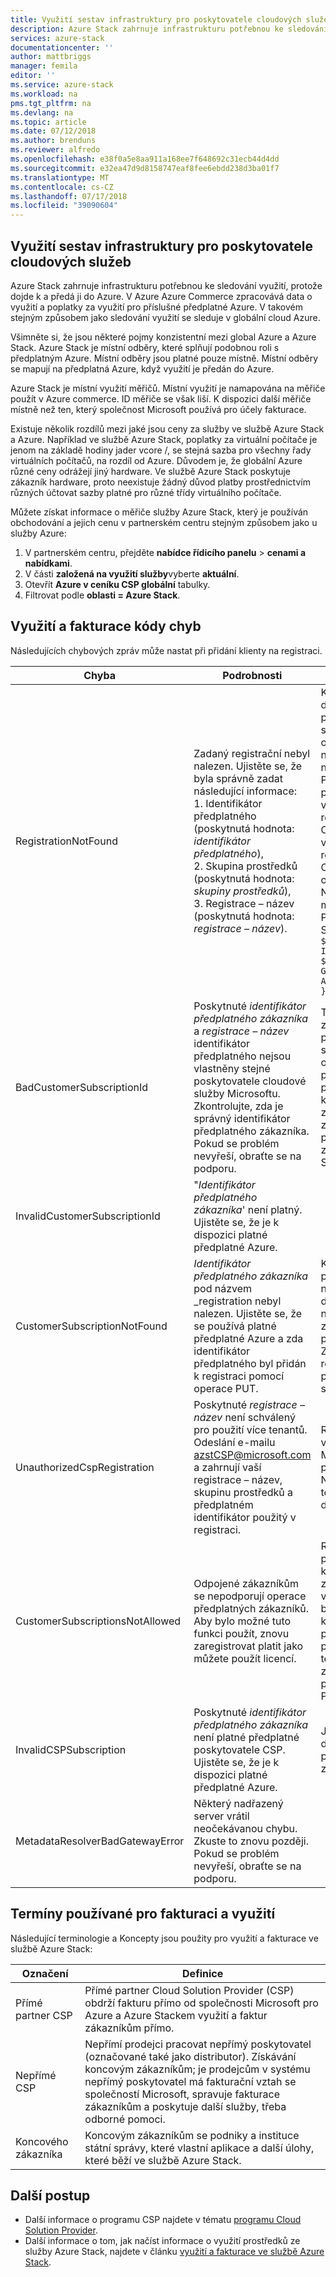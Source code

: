 ```yaml
---
title: Využití sestav infrastruktury pro poskytovatele cloudových služeb pro Azure Stack | Dokumentace Microsoftu
description: Azure Stack zahrnuje infrastrukturu potřebnou ke sledování využití u klientů, které jsou obsluhovány pomocí Cloud Service Provider (CSP) nastane a předá ji do Azure.
services: azure-stack
documentationcenter: ''
author: mattbriggs
manager: femila
editor: ''
ms.service: azure-stack
ms.workload: na
pms.tgt_pltfrm: na
ms.devlang: na
ms.topic: article
ms.date: 07/12/2018
ms.author: brenduns
ms.reviewer: alfredo
ms.openlocfilehash: e38f0a5e8aa911a168ee7f648692c31ecb44d4dd
ms.sourcegitcommit: e32ea47d9d8158747eaf8fee6ebdd238d3ba01f7
ms.translationtype: MT
ms.contentlocale: cs-CZ
ms.lasthandoff: 07/17/2018
ms.locfileid: "39090604"
---
```

## <a name="usage-reporting-infrastructure-for-cloud-service-providers"></a>Využití sestav infrastruktury pro poskytovatele cloudových služeb

Azure Stack zahrnuje infrastrukturu potřebnou ke sledování využití, protože dojde k a předá ji do Azure. V Azure Azure Commerce zpracovává data o využití a poplatky za využití pro příslušné předplatné Azure. V takovém stejným způsobem jako sledování využití se sleduje v globální cloud Azure.

Všimněte si, že jsou některé pojmy konzistentní mezi global Azure a Azure Stack. Azure Stack je místní odběry, které splňují podobnou roli s předplatným Azure. Místní odběry jsou platné pouze místně. Místní odběry se mapují na předplatná Azure, když využití je předán do Azure.

Azure Stack je místní využití měřičů. Místní využití je namapována na měřiče použít v Azure commerce. ID měřiče se však liší. K dispozici další měřiče místně než ten, který společnost Microsoft používá pro účely fakturace.

Existuje několik rozdílů mezi jaké jsou ceny za služby ve službě Azure Stack a Azure. Například ve službě Azure Stack, poplatky za virtuální počítače je jenom na základě hodiny jader vcore /, se stejná sazba pro všechny řady virtuálních počítačů, na rozdíl od Azure. Důvodem je, že globální Azure různé ceny odrážejí jiný hardware. Ve službě Azure Stack poskytuje zákazník hardware, proto neexistuje žádný důvod platby prostřednictvím různých účtovat sazby platné pro různé třídy virtuálního počítače.

Můžete získat informace o měřiče služby Azure Stack, který je používán obchodování a jejich cenu v partnerském centru stejným způsobem jako u služby Azure:

1. V partnerském centru, přejděte **nabídce řídicího panelu** > **cenami a nabídkami**.
2. V části **založená na využití služby**vyberte **aktuální**.
3. Otevřít **Azure v ceníku CSP globální** tabulky.
4. Filtrovat podle **oblasti = Azure Stack**.

## <a name="usage-and-billing-error-codes"></a>Využití a fakturace kódy chyb

Následujících chybových zpráv může nastat při přidání klienty na registraci.

| Chyba                           | Podrobnosti                                                                                                                                                                                                                                                                                                                           | Komentáře                                                                                                                                                                                                                                                                                                                                                                                                                                                                                                                                                                                                            |
|---------------------------------|-----------------------------------------------------------------------------------------------------------------------------------------------------------------------------------------------------------------------------------------------------------------------------------------------------------------------------------|---------------------------------------------------------------------------------------------------------------------------------------------------------------------------------------------------------------------------------------------------------------------------------------------------------------------------------------------------------------------------------------------------------------------------------------------------------------------------------------------------------------------------------------------------------------------------------------------------------------------|
| RegistrationNotFound            | Zadaný registrační nebyl nalezen. Ujistěte se, že byla správně zadat následující informace:<br>1. Identifikátor předplatného (poskytnutá hodnota: _identifikátor předplatného_),<br>2. Skupina prostředků (poskytnutá hodnota: _skupiny prostředků_),<br>3. Registrace – název (poskytnutá hodnota: _registrace – název_).                             | K této chybě obvykle dochází, když informace o počáteční registraci není správný. Pokud je potřeba ověřit skupinu prostředků a název svou registraci, najdete ho na webu Azure Portal, uvedením všechny prostředky. Pokud zjistíte více než jeden prostředek registrace, podívejte se na CloudDeploymentID ve vlastnostech a vyberte registraci, jejichž CloudDeploymentID odpovídá vašeho cloudu. Najít CloudDeploymentID, můžete použít toto prostředí PowerShell ve službě Azure Stack:<br>`$azureStackStampInfo = Invoke-Command -Session $session -ScriptBlock { Get-AzureStackStampInformation }` |
| BadCustomerSubscriptionId       | Poskytnuté _identifikátor předplatného zákazníka_ a _registrace – název_ identifikátor předplatného nejsou vlastněny stejné poskytovatele cloudové služby Microsoftu. Zkontrolujte, zda je správný identifikátor předplatného zákazníka. Pokud se problém nevyřeší, obraťte se na podporu. | Tato chyba nastane, pokud zákaznické předplatné je předplatném CSP, ale jeho shrnuje CSP partner odlišné od těch, ke kterému shrnuje předplatného použité v počáteční registraci. Tato kontrola se provádí, aby se zabránilo situaci, která by za následek účtování partnerem CSP, který není zodpovědná za Azure Stack, používá.                                                                                                                                                                                                                                                                          |
| InvalidCustomerSubscriptionId   | "_Identifikátor předplatného zákazníka_' není platný. Ujistěte se, že je k dispozici platné předplatné Azure.                                                                                                                                                                         |                                                                                                                                                                                                                                                                                                                                                                                                                                                                                                                                                                                                                     |
| CustomerSubscriptionNotFound    | _Identifikátor předplatného zákazníka_ pod názvem _registration nebyl nalezen. Ujistěte se, že se používá platné předplatné Azure a zda identifikátor předplatného byl přidán k registraci pomocí operace PUT.                                                   | K této chybě dochází při pokusu o závažnost neshody tenanta se přidala do předplatného, který nebyl nalezen předplatné zákazníka má být přidružena k registraci. Zákazník nebyla přidána k registraci nebo ID předplatného je napsán správně.                                                                                                                                                                                                                                                                                                                                |
| UnauthorizedCspRegistration     | Poskytnuté _registrace – název_ není schválený pro použití více tenantů. Odeslání e-mailu azstCSP@microsoft.com a zahrnují vaší registrace – název, skupinu prostředků a předplatném identifikátor použitý v registraci.                                                                                    | Registrace musí schválit pro více tenantů společností Microsoft před zahájením přidání tenantů do něj. Najdete v části registrace tenantům v tomto dokumentu další vysvětlení.                                                                                                                                                                                                                                                                                                                                                                                                             |
| CustomerSubscriptionsNotAllowed | Odpojené zákazníkům se nepodporují operace předplatných zákazníků. Aby bylo možné tuto funkci použít, znovu zaregistrovat platit jako můžete použít licencí.                                                                                                                                                                    | Registrace, ke kterému se pokoušíte přidat klienty je kapacita registrace, to znamená, při registraci byl vytvořen, parametr, který byl použit BillingModel kapacity. Platíte jenom při použití registrace jsou povoleny pro přidání tenantů. Budete muset znovu zaregistrovat pomocí parametru BillingModel PayAsYouUse.                                                                                                                                                                                                                                                                                          |
| InvalidCSPSubscription          | Poskytnuté _identifikátor předplatného zákazníka_ není platné předplatné poskytovatele CSP. Ujistěte se, že je k dispozici platné předplatné Azure.                                                                                                                                                        | Jde pravděpodobně z důvodu zákaznického předplatného se chybně zadaná.                                                                                                                                                                                                                                                                                                                                                                                                                                                                                                                                        |
| MetadataResolverBadGatewayError | Některý nadřazený server vrátil neočekávanou chybu. Zkuste to znovu později. Pokud se problém nevyřeší, obraťte se na podporu.                                                                                                                                                                                                |                                                                                                                                                                                                                                                                                                                                                                                                                                                                                                                                                                                                                     |

## <a name="terms-used-for-billing-and-usage"></a>Termíny používané pro fakturaci a využití

Následující terminologie a Koncepty jsou použity pro využití a fakturace ve službě Azure Stack:

| Označení | Definice |
| --- | --- |
| Přímé partner CSP | Přímé partner Cloud Solution Provider (CSP) obdrží fakturu přímo od společnosti Microsoft pro Azure a Azure Stackem využití a faktur zákazníkům přímo. |
| Nepřímé CSP | Nepřímí prodejci pracovat nepřímý poskytovatel (označované také jako distributor). Získávání koncovým zákazníkům; je prodejcům v systému nepřímý poskytovatel má fakturační vztah se společností Microsoft, spravuje fakturace zákazníkům a poskytuje další služby, třeba odborné pomoci. |
| Koncového zákazníka | Koncovým zákazníkům se podniky a instituce státní správy, které vlastní aplikace a další úlohy, které běží ve službě Azure Stack. |

## <a name="next-steps"></a>Další postup

 - Další informace o programu CSP najdete v tématu [programu Cloud Solution Provider](https://partnercenter.microsoft.com/en-us/partner/programs).
 - Další informace o tom, jak načíst informace o využití prostředků ze služby Azure Stack, najdete v článku [využití a fakturace ve službě Azure Stack](azure-stack-billing-and-chargeback.md).
